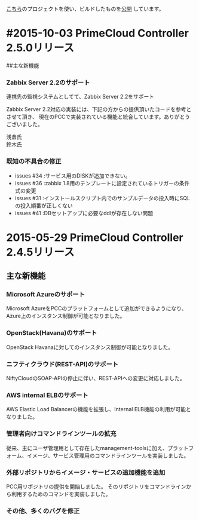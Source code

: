 
[こちら](https://github.com/primecloud-controller-org/primecloud-controller-build)のプロジェクトを使い、ビルドしたものを[公開](http://www.primecloud-controller.org/download.html)
しています。


#2015-10-03 PrimeCloud Controller 2.5.0リリース
============================================

##主な新機能

### Zabbix Server 2.2のサポート

連携先の監視システムとしてて、Zabbix Server 2.2をサポート

Zabbix Server 2.2対応の実装には、下記の方からの提供頂いたコードを参考とさせて頂き、
現在のPCCで実装されている機能と統合しています。ありがとうございました。

浅倉氏  
鈴木氏  


### 既知の不具合の修正

* issues #34 :サービス用のDISKが追加できない。
* issues #36 :zabbix 1.8用のテンプレートに設定されているトリガーの条件式の変更
* issues #31 :インストールスクリプト内でのサンプルデータの投入時にSQLの投入順番が正しくない
* issues #41 :DBセットアップに必要なddlが存在しない問題




2015-05-29 PrimeCloud Controller 2.4.5リリース
==============================================

主な新機能
----------

### Microsoft Azureのサポート

Microsoft AzureをPCCのプラットフォームとして追加ができるようになり、Azure上のインスタンス制御が可能となりました。

### OpenStack(Havana)のサポート

OpenStack Havanaに対してのインスタンス制御が可能となりました。

### ニフティクラウド(REST-API)のサポート

NiftyCloudのSOAP-APIの停止に伴い、REST-APIへの変更に対応しました。

### AWS internal ELBのサポート

AWS Elastic Load Balancerの機能を拡張し、Internal ELB機能の利用が可能となりました。

### 管理者向けコマンドラインツールの拡充

従来、主にユーザ管理用として存在したmanagement-toolsに加え、プラットフォーム、イメージ、サービス管理用のコマンドラインツールを実装しました。

### 外部リポジトリからイメージ・サービスの追加機能を追加

PCC用リポジトリの提供を開始しました。
そのリポジトリをコマンドラインから利用するためのコマンドを実装しました。

### その他、多くのバグを修正

